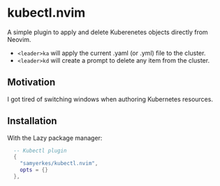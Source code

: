 # kubectl.nvim

A simple plugin to apply and delete Kuberenetes objects directly from Neovim.

* `<leader>ka` will apply the current .yaml (or .yml) file to the cluster.
* `<leader>kd` will create a prompt to delete any item from the cluster.

## Motivation

I got tired of switching windows when authoring Kubernetes resources.

## Installation

With the Lazy package manager:

```lua
  -- Kubectl plugin
  {
    "samyerkes/kubectl.nvim",
    opts = {}
  },
```
